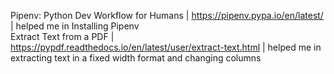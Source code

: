 Pipenv: Python Dev Workflow for Humans | https://pipenv.pypa.io/en/latest/ | helped me in Installing Pipenv <br>
Extract Text from a PDF | https://pypdf.readthedocs.io/en/latest/user/extract-text.html | helped me in extracting text in a fixed width format and changing columns
